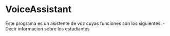 # VoiceAssistant
Este programa es un asistente de voz cuyas funciones son los siguientes:
    -Decir informacion sobre los estudiantes
